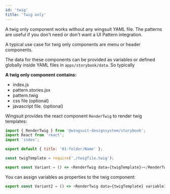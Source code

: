 ```yaml
---
id: 'twig'
title: 'Twig only'
---
```


A twig only component works without any wingsuit YAML file. The patterns are useful if you don't need or don't want a UI Pattern integration.

A typical use case for twig only components are menu or header components. 

The data for these components can be provided as variables or defined globally inside YAML files in `apps/storybook/data`. So typically 

<b>A twig only component contains:</b>
* index.js
* pattern.stories.jsx
* pattern.twig
* css file (optional)
* javascript file. (optional)

Wingsuit provides the react component `RenderTwig` to render twig templates:

```js
import { RenderTwig } from '@wingsuit-designsystem/storybook';
import React from 'react';
import 'index';

export default { title: '01-folder/Name' };

const twigTemplate = require('./twigfile.twig');

export const Variant = () => <RenderTwig data={twigTemplate}></RenderTwig>;
```

You can assign variables as properties to the twig component:

```js
export const Variant2 = () => <RenderTwig data={twigTemplate} variable1="value1"></RenderTwig>;
```
